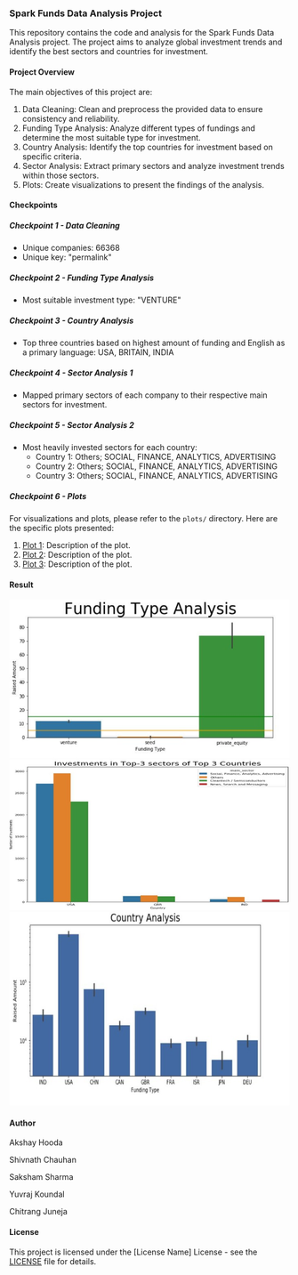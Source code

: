 ### Spark Funds Data Analysis Project

This repository contains the code and analysis for the Spark Funds Data Analysis project. The project aims to analyze global investment trends and identify the best sectors and countries for investment.

#### Project Overview

The main objectives of this project are:

1. Data Cleaning: Clean and preprocess the provided data to ensure consistency and reliability.
2. Funding Type Analysis: Analyze different types of fundings and determine the most suitable type for investment.
3. Country Analysis: Identify the top countries for investment based on specific criteria.
4. Sector Analysis: Extract primary sectors and analyze investment trends within those sectors.
5. Plots: Create visualizations to present the findings of the analysis.


#### Checkpoints

##### Checkpoint 1 - Data Cleaning

- Unique companies: 66368
- Unique key: "permalink"

##### Checkpoint 2 - Funding Type Analysis

- Most suitable investment type: "VENTURE"

##### Checkpoint 3 - Country Analysis

- Top three countries based on highest amount of funding and English as a primary language: USA, BRITAIN, INDIA

##### Checkpoint 4 - Sector Analysis 1

- Mapped primary sectors of each company to their respective main sectors for investment.

##### Checkpoint 5 - Sector Analysis 2

- Most heavily invested sectors for each country:
  - Country 1: Others; SOCIAL, FINANCE, ANALYTICS, ADVERTISING
  - Country 2: Others; SOCIAL, FINANCE, ANALYTICS, ADVERTISING
  - Country 3: Others; SOCIAL, FINANCE, ANALYTICS, ADVERTISING

##### Checkpoint 6 - Plots

For visualizations and plots, please refer to the `plots/` directory. Here are the specific plots presented:

1. [Plot 1](plots/plot1.png): Description of the plot.
2. [Plot 2](plots/plot2.png): Description of the plot.
3. [Plot 3](plots/plot3.png): Description of the plot.

#### Result

<p align="center">
  <img src="Picture1.jpg" alt="Description of Picture 1">
  <img src="Picture2.jpg" alt="Description of Picture 2">
  <img src="Picture3.jpg" alt="Description of Picture 3">
</p>


#### Author

Akshay Hooda   

Shivnath Chauhan

Saksham Sharma

Yuvraj Koundal

Chitrang Juneja


#### License

This project is licensed under the [License Name] License - see the [LICENSE](LICENSE) file for details.
